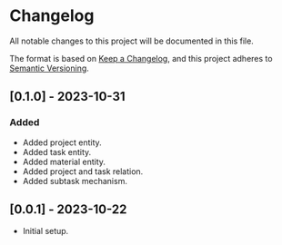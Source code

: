 # Changelog

All notable changes to this project will be documented in this file.

The format is based on [Keep a Changelog](https://keepachangelog.com/en/1.0.0/),
and this project adheres to [Semantic Versioning](https://semver.org/spec/v2.0.0.html).

## [0.1.0] - 2023-10-31
### Added
- Added project entity.
- Added task entity.
- Added material entity.
- Added project and task relation.
- Added subtask mechanism.

## [0.0.1] - 2023-10-22
- Initial setup.
